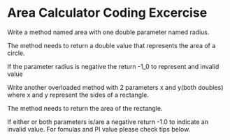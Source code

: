 # Area Calculator Coding Excercise
Write a method named area with one double parameter named radius.

The method needs to return a double value that represents the area of a circle.

If the parameter radius is negative the return -1_0 to represent and invalid value

Write another overloaded method with 2 parameters x and y(both doubles) where x and y 
represent the sides of a rectangle.

The method needs to return the area of the rectangle.

If either or both parameters is/are a negative return -1.0 to indicate an invalid value.
For fomulas and PI value please check tips below.
